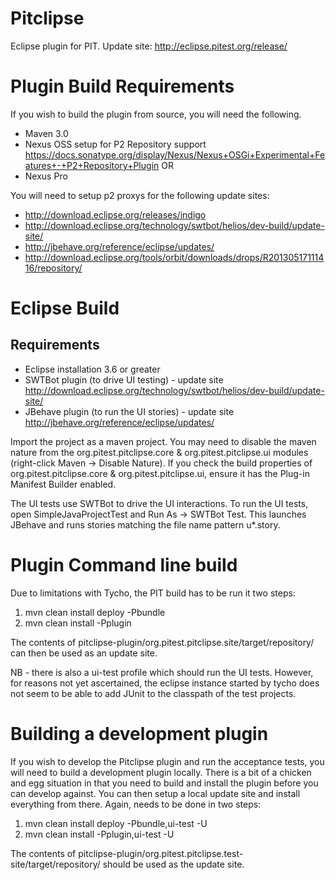 Pitclipse
=========

Eclipse plugin for PIT.  Update site: http://eclipse.pitest.org/release/







Plugin Build Requirements
=========================
If you wish to build the plugin from source, you will need the following.


* Maven 3.0
* Nexus OSS setup for P2 Repository support https://docs.sonatype.org/display/Nexus/Nexus+OSGi+Experimental+Features+-+P2+Repository+Plugin
OR
* Nexus Pro

You will need to setup p2 proxys for the following update sites:
* http://download.eclipse.org/releases/indigo
* http://download.eclipse.org/technology/swtbot/helios/dev-build/update-site/
* http://jbehave.org/reference/eclipse/updates/
* http://download.eclipse.org/tools/orbit/downloads/drops/R20130517111416/repository/


Eclipse Build
=============

Requirements
------------
* Eclipse installation 3.6 or greater
* SWTBot plugin (to drive UI testing) - update site http://download.eclipse.org/technology/swtbot/helios/dev-build/update-site/
* JBehave plugin (to run the UI stories) - update site http://jbehave.org/reference/eclipse/updates/


Import the project as a maven project.  You may need to disable the maven nature from the org.pitest.pitclipse.core & org.pitest.pitclipse.ui modules (right-click Maven -> Disable Nature).  If you check the build properties of org.pitest.pitclipse.core & org.pitest.pitclipse.ui, ensure it has the Plug-in Manifest Builder enabled.

The UI tests use SWTBot to drive the UI interactions.  To run the UI tests, open SimpleJavaProjectTest and Run As -> SWTBot Test.  This launches JBehave and runs stories matching the file name pattern u*.story.

Plugin Command line build
=========================

Due to limitations with Tycho, the PIT build has to be run it two steps:

1.  mvn clean install deploy -Pbundle
2.  mvn clean install -Pplugin

The contents of pitclipse-plugin/org.pitest.pitclipse.site/target/repository/ can then be used as an update site.

NB - there is also a ui-test profile which should run the UI tests.  However, for reasons not yet ascertained, the eclipse instance started by tycho does not seem to be able to add JUnit to the classpath of the test projects.



Building a development plugin
=============================

If you wish to develop the Pitclipse plugin and run the acceptance tests, you will need to build a development plugin locally.  There is a bit of a chicken and egg situation in that you need to build and install the plugin before you can develop against.  You can then setup a local update site and install everything from there.  Again, needs to be done in two steps:

1.  mvn clean install deploy -Pbundle,ui-test -U
2.  mvn clean install -Pplugin,ui-test -U

The contents of pitclipse-plugin/org.pitest.pitclipse.test-site/target/repository/ should be used as the update site.
